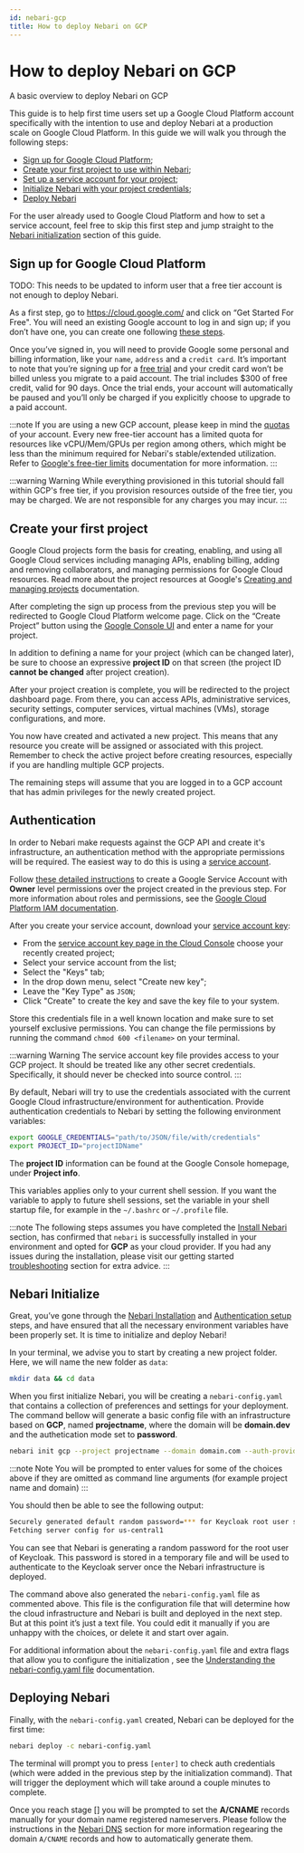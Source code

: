 ```yaml
---
id: nebari-gcp
title: How to deploy Nebari on GCP
---
```


# How to deploy Nebari on GCP

A basic overview to deploy Nebari on GCP

This guide is to help first time users set up a Google Cloud Platform account specifically with the intention to use and deploy Nebari at a production scale on Google Cloud Platform. In this guide we will walk you through the following steps:

- [Sign up for Google Cloud Platform](#sign-up-for-google-cloud-platform);
- [Create your first project to use within Nebari](#create-your-first-project);
- [Set up a service account for your project](#authentication);
- [Initialize Nebari with your project credentials](#nebari-initialize);
- [Deploy Nebari](#deploying-nebari)

For the user already used to Google Cloud Platform and how to set a service account, feel free to skip this first step and jump straight to the [Nebari initialization](#nebari-initialize) section of this guide.


## Sign up for Google Cloud Platform

TODO: This needs to be updated to inform user that a free tier account is not enough to deploy Nebari.

As a first step, go to https://cloud.google.com/ and click on “Get Started For Free". You will need an existing Google account to log in and sign up; if you don’t have one, you can create one following [these steps](https://support.google.com/accounts/answer/27441).

Once you’ve signed in, you will need to provide Google some personal and billing information, like your `name`, `address` and a `credit card`. It’s important to note that you’re signing up for a [free trial](https://cloud.google.com/free/docs/gcp-free-tier#free-trial) and your credit card won’t be billed unless you migrate to a paid account. The trial includes $300 of free credit, valid for 90 days. Once the trial ends, your account will automatically be paused and you’ll only be charged if you explicitly choose to upgrade to a paid account.

:::note
If you are using a new GCP account, please keep in mind the [quotas](https://cloud.google.com/docs/quota) of your account. Every new free-tier account has a limited quota for resources like vCPU/Mem/GPUs per region among others, which might be less than the minimum required for Nebari's stable/extended utilization. Refer to [Google's free-tier limits](https://cloud.google.com/free/docs/gcp-free-tier#free-tier-usage-limits) documentation for more information.
:::

:::warning Warning
While everything provisioned in this tutorial should fall within GCP's free tier, if you provision resources outside of the free tier, you may be charged. We are not responsible for any charges you may incur.
:::

## Create your first project

Google Cloud projects form the basis for creating, enabling, and using all Google Cloud services including managing APIs, enabling billing, adding and removing collaborators, and managing permissions for Google Cloud resources. Read more about the project resources at Google's [Creating and managing projects](https://cloud.google.com/resource-manager/docs/creating-managing-projects) documentation.

After completing the sign up process from the previous step you will be redirected to Google Cloud Platform welcome page. Click on the “Create Project” button using the [Google Console UI](https://cloud.google.com/resource-manager/docs/creating-managing-projects#console) and enter a name for your project.

In addition to defining a name for your project (which can be changed later), be sure to choose an expressive **project ID** on that screen (the project ID **cannot be changed** after project creation).

After your project creation is complete, you will be redirected to the project dashboard page. From there, you can access APIs, administrative services, security settings, computer services, virtual machines (VMs), storage configurations, and more.

You now have created and activated a new project. This means that any resource you create will be assigned or associated with this project. Remember to check the active project before creating resources, especially if you are handling multiple GCP projects.

The remaining steps will assume that you are logged in to a GCP account that has admin privileges for the newly created project.

## Authentication

In order to Nebari make requests against the GCP API and create it's infrastructure, an authentication method with the appropriate permissions will be required. The easiest way to do this is using a [service account](https://cloud.google.com/iam/docs/understanding-service-accounts).

Follow [these detailed instructions](https://cloud.google.com/docs/authentication/getting-started#creating_a_service_account) to create a Google Service Account with **Owner** level permissions over the project created in the previous step. For more information about roles and permissions, see the [Google Cloud Platform IAM documentation](https://cloud.google.com/iam/docs/choose-predefined-roles).

After you create your service account, download your [service account key](https://cloud.google.com/iam/docs/reference/rest/v1/projects.serviceAccounts.keys):

- From the [service account key page in the Cloud Console](https://console.cloud.google.com/iam-admin/serviceaccounts) choose your recently created project;
- Select your service account from the list;
- Select the "Keys" tab;
- In the drop down menu, select "Create new key";
- Leave the "Key Type" as `JSON`;
- Click "Create" to create the key and save the key file to your system.

Store this credentials file in a well known location and make sure to set yourself exclusive permissions. You can change the file permissions by running the command `chmod 600 <filename>` on your terminal.

:::warning Warning
The service account key file provides access to your GCP project. It should be treated like any other secret credentials. Specifically, it should never be checked into source control.
:::

By default, Nebari will try to use the credentials associated with the current Google Cloud infrastructure/environment for authentication. Provide authentication credentials to Nebari by setting the following environment variables:

```bash
export GOOGLE_CREDENTIALS="path/to/JSON/file/with/credentials"
export PROJECT_ID="projectIDName"
```
The **project ID** information can be found at the Google Console homepage, under **Project info**.

This variables applies only to your current shell session. If you want the variable to apply to future shell sessions, set the variable in your shell startup file, for example in the `~/.bashrc` or `~/.profile` file.


:::note
The following steps assumes you have completed the [Install Nebari](/started/installing-nebari) section, has confirmed that `nebari` is successfully installed in your environment and opted for **GCP** as your cloud provider. If you had any issues during the installation, please visit our getting started [troubleshooting](/started/troubleshooting) section for extra advice.
:::

## Nebari Initialize

Great, you’ve gone through the [Nebari Installation](/started/installing-nebari.md) and [Authentication setup](#authentication) steps, and have ensured that all the necessary environment variables have been properly set. It is time to initialize and deploy Nebari!

In your terminal, we advise you to start by creating a new project folder. Here, we will name the new folder as `data`:

```bash
mkdir data && cd data
```
When you first initialize Nebari, you will be creating a `nebari-config.yaml` that contains a collection of preferences and settings for your deployment. The command bellow will generate a basic config file with an infrastructure based on **GCP**, named **projectname**, where the domain will be **domain.dev** and the authetication mode set to **password**.

```bash
nebari init gcp --project projectname --domain domain.com --auth-provider password
```
:::note Note
You will be prompted to enter values for some of the choices above if they are omitted as command line arguments (for example project name and domain)
:::

You should then be able to see the following output:
```bash
Securely generated default random password=*** for Keycloak root user stored at path=/tmp/NEBARI_DEFAULT_PASSWORD
Fetching server config for us-central1
```
You can see that Nebari is generating a random password for the root user of Keycloak. This password is stored in a temporary file and will be used to authenticate to the Keycloak server once the Nebari infrastructure is deployed.

The command above also generated the `nebari-config.yaml` file as commented above. This file is the configuration file that will determine how the cloud infrastructure and Nebari is built and deployed in the next step. But at this point it’s just a text file. You could edit it manually if you are unhappy with the choices, or delete it and start over again.

For additional information about the `nebari-config.yaml` file and extra flags that allow you to configure the initialization , see the [Understanding the nebari-config.yaml file](/started/configuration.md) documentation.

## Deploying Nebari

Finally, with the `nebari-config.yaml` created, Nebari can be deployed for the first time:

```bash
nebari deploy -c nebari-config.yaml
```
The terminal will prompt you to press `[enter]` to check auth credentials (which were added in the previous step by the initialization command). That will trigger the deployment which will take around a couple minutes to complete.

Once you reach stage [] you will be prompted to set the **A/CNAME** records manually for your domain name registered nameservers. Please follow the instructions in the [Nebari DNS](/started/dns.md) section for more information regearing the domain `A/CNAME` records and how to automatically generate them.
